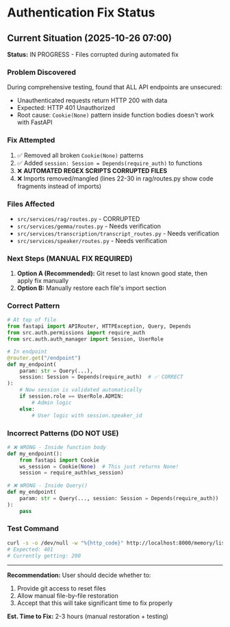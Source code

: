 # Authentication Fix Status

## Current Situation (2025-10-26 07:00)

**Status:** IN PROGRESS - Files corrupted during automated fix

### Problem Discovered
During comprehensive testing, found that ALL API endpoints are unsecured:
- Unauthenticated requests return HTTP 200 with data
- Expected: HTTP 401 Unauthorized
- Root cause: `Cookie(None)` pattern inside function bodies doesn't work with FastAPI

### Fix Attempted
1. ✅ Removed all broken `Cookie(None)` patterns  
2. ✅ Added `session: Session = Depends(require_auth)` to functions
3. ❌ **AUTOMATED REGEX SCRIPTS CORRUPTED FILES**
4. ❌ Imports removed/mangled (lines 22-30 in rag/routes.py show code fragments instead of imports)

### Files Affected
- `src/services/rag/routes.py` - CORRUPTED
- `src/services/gemma/routes.py` - Needs verification
- `src/services/transcription/transcript_routes.py` - Needs verification  
- `src/services/speaker/routes.py` - Needs verification

### Next Steps (MANUAL FIX REQUIRED)
1. **Option A (Recommended):** Git reset to last known good state, then apply fix manually
2. **Option B:** Manually restore each file's import section

### Correct Pattern
```python
# At top of file
from fastapi import APIRouter, HTTPException, Query, Depends
from src.auth.permissions import require_auth
from src.auth.auth_manager import Session, UserRole

# In endpoint
@router.get("/endpoint")
def my_endpoint(
    param: str = Query(...),
    session: Session = Depends(require_auth)  # ✅ CORRECT
):
    # Now session is validated automatically
    if session.role == UserRole.ADMIN:
        # Admin logic
    else:
        # User logic with session.speaker_id
```

### Incorrect Patterns (DO NOT USE)
```python
# ❌ WRONG - Inside function body
def my_endpoint():
    from fastapi import Cookie
    ws_session = Cookie(None)  # This just returns None!
    session = require_auth(ws_session)
    
# ❌ WRONG - Inside Query()
def my_endpoint(
    param: str = Query(..., session: Session = Depends(require_auth))
):
    pass
```

### Test Command
```bash
curl -s -o /dev/null -w "%{http_code}" http://localhost:8000/memory/list
# Expected: 401
# Currently getting: 200
```

---

**Recommendation:** User should decide whether to:
1. Provide git access to reset files
2. Allow manual file-by-file restoration
3. Accept that this will take significant time to fix properly

**Est. Time to Fix:** 2-3 hours (manual restoration + testing)


